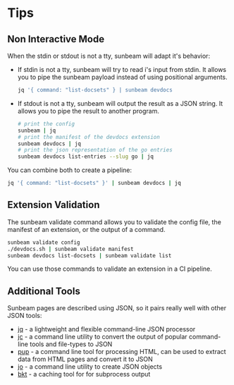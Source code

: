 # Tips

## Non Interactive Mode

When the stdin or stdout is not a tty, sunbeam will adapt it's behavior:

- If stdin is not a tty, sunbeam will try to read i's input from stdin. It allows you to pipe the sunbeam payload instead of using positional arguments.

  ```sh
  jq '{ command: "list-docsets" } | sunbeam devdocs
  ```

- If stdout is not a tty, sunbeam will output the result as a JSON string. It allows you to pipe the result to another program.

  ```sh
  # print the config
  sunbeam | jq
  # print the manifest of the devdocs extension
  sunbeam devdocs | jq
  # print the json representation of the go entries
  sunbeam devdocs list-entries --slug go | jq
  ```

You can combine both to create a pipeline:

```sh
jq '{ command: "list-docsets" }' | sunbeam devdocs | jq
```

## Extension Validation

The sunbeam validate command allows you to validate the config file, the manifest of an extension, or the output of a command.

```sh
sunbeam validate config
./devdocs.sh | sunbeam validate manifest
sunbeam devdocs list-docsets | sunbeam validate list
```

You can use those commands to validate an extension in a CI pipeline.

## Additional Tools

Sunbeam pages are described using JSON, so it pairs really well with other JSON tools:

- [jq](https://github.com/jqlang/jq) - a lightweight and flexible command-line JSON processor
- [jc](https://github.com/kellyjonbrazil/jc) - a command line utility to convert the output of popular command-line tools and file-types to JSON
- [pup](https://github.com/ericchiang/pup) - a command line tool for processing HTML, can be used to extract data from HTML pages and convert it to JSON
- [jo](https://github.com/jpmens/jo) - a command line utility to create JSON objects
- [bkt](https://github.com/dimo414/bkt) - a caching tool for for subprocess output
